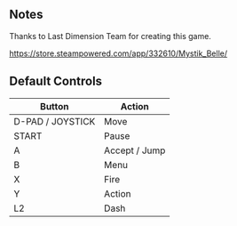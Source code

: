 ## Notes

Thanks to Last Dimension Team for creating this game.

https://store.steampowered.com/app/332610/Mystik_Belle/

## Default Controls

| Button | Action |
|--|--|
| D-PAD / JOYSTICK  | Move          |
| START             | Pause         |
| A                 | Accept / Jump |
| B                 | Menu          |
| X                 | Fire          |
| Y                 | Action        |
| L2                | Dash          |
